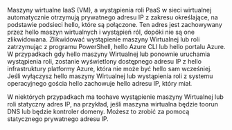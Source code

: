Maszyny wirtualne IaaS (VM), a wystąpienia roli PaaS w sieci wirtualnej automatycznie otrzymują prywatnego adresu IP z zakresu określające, na podstawie podsieci hello, które są połączone. Ten adres jest zachowywany przez hello maszyn wirtualnych i wystąpień ról, dopóki nie są one zlikwidowana. Zlikwidować wystąpienie maszyny Wirtualnej lub roli zatrzymując z programu PowerShell, hello Azure CLI lub hello portalu Azure. W przypadkach gdy hello maszyny Wirtualnej lub ponownie uruchamia wystąpienia roli, zostanie wyświetlony dostępnego adresu IP z hello infrastruktury platformy Azure, która nie może być hello sam wcześniej. Jeśli wyłączysz hello maszyny Wirtualnej lub wystąpienia roli z systemu operacyjnego gościa hello zachowuje hello adresu IP, który miał.  

W niektórych przypadkach ma toohave wystąpienie maszyny Wirtualnej lub roli statyczny adres IP, na przykład, jeśli maszyna wirtualna będzie toorun DNS lub będzie kontroler domeny. Możesz to zrobić za pomocą statycznego prywatnego adresu IP.

